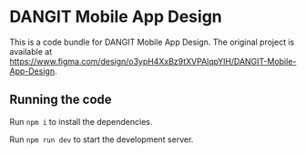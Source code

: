 
  # DANGIT Mobile App Design

  This is a code bundle for DANGIT Mobile App Design. The original project is available at https://www.figma.com/design/o3ypH4XxBz9tXVPAlqpYlH/DANGIT-Mobile-App-Design.

  ## Running the code

  Run `npm i` to install the dependencies.

  Run `npm run dev` to start the development server.
  